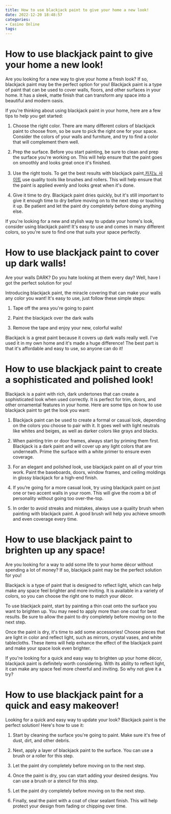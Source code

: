 ```yaml
---
title: How to use blackjack paint to give your home a new look!
date: 2022-12-20 18:48:57
categories:
- Casino Online
tags:
---
```



#  How to use blackjack paint to give your home a new look!

Are you looking for a new way to give your home a fresh look? If so, blackjack paint may be the perfect option for you! Blackjack paint is a type of paint that can be used to cover walls, floors, and other surfaces in your home. It has a sleek, matte finish that can transform any space into a beautiful and modern oasis.

If you're thinking about using blackjack paint in your home, here are a few tips to help you get started:

1. Choose the right color. There are many different colors of blackjack paint to choose from, so be sure to pick the right one for your space. Consider the colors of your walls and furniture, and try to find a color that will complement them well.

2. Prep the surface. Before you start painting, be sure to clean and prep the surface you're working on. This will help ensure that the paint goes on smoothly and looks great once it's finished.

3. Use the right tools. To get the best results with blackjack paint,[카지노 사이트](https://choegocasino.com/) use quality tools like brushes and rollers. This will help ensure that the paint is applied evenly and looks great when it's done.

4. Give it time to dry. Blackjack paint dries quickly, but it's still important to give it enough time to dry before moving on to the next step or touching it up. Be patient and let the paint dry completely before doing anything else.

If you're looking for a new and stylish way to update your home's look, consider using blackjack paint! It's easy to use and comes in many different colors, so you're sure to find one that suits your space perfectly.

#  How to use blackjack paint to cover up dark walls!

Are your walls DARK? Do you hate looking at them every day? Well, have I got the perfect solution for you!

Introducing blackjack paint, the miracle covering that can make your walls any color you want! It's easy to use, just follow these simple steps:

1. Tape off the area you're going to paint

2. Paint the blackjack over the dark walls

3. Remove the tape and enjoy your new, colorful walls!

Blackjack is a great paint because it covers up dark walls really well. I've used it in my own home and it's made a huge difference! The best part is that it's affordable and easy to use, so anyone can do it!

#  How to use blackjack paint to create a sophisticated and polished look!

Blackjack is a paint with rich, dark undertones that can create a sophisticated look when used correctly. It is perfect for trim, doors, and other ornamental features in your home. Here are some tips on how to use blackjack paint to get the look you want:

1. Blackjack paint can be used to create a formal or casual look, depending on the colors you choose to pair with it. It goes well with light neutrals like whites and beiges, as well as darker colors like grays and blacks.

2. When painting trim or door frames, always start by priming them first. Blackjack is a dark paint and will cover up any light colors that are underneath. Prime the surface with a white primer to ensure even coverage.

3. For an elegant and polished look, use blackjack paint on all of your trim work. Paint the baseboards, doors, window frames, and ceiling moldings in glossy blackjack for a high-end finish.

4. If you’re going for a more casual look, try using blackjack paint on just one or two accent walls in your room. This will give the room a bit of personality without going too over-the-top.

5. In order to avoid streaks and mistakes, always use a quality brush when painting with blackjack paint. A good brush will help you achieve smooth and even coverage every time.

#  How to use blackjack paint to brighten up any space!

Are you looking for a way to add some life to your home décor without spending a lot of money? If so, blackjack paint may be the perfect solution for you!

Blackjack is a type of paint that is designed to reflect light, which can help make any space feel brighter and more inviting. It is available in a variety of colors, so you can choose the right one to match your décor.

To use blackjack paint, start by painting a thin coat onto the surface you want to brighten up. You may need to apply more than one coat for best results. Be sure to allow the paint to dry completely before moving on to the next step.

Once the paint is dry, it's time to add some accessories! Choose pieces that are light in color and reflect light, such as mirrors, crystal vases, and white tablecloths. These items will help enhance the effect of the blackjack paint and make your space look even brighter.

If you're looking for a quick and easy way to brighten up your home décor, blackjack paint is definitely worth considering. With its ability to reflect light, it can make any space feel more cheerful and inviting. So why not give it a try?

#  How to use blackjack paint for a quick and easy makeover!

Looking for a quick and easy way to update your look? Blackjack paint is the perfect solution! Here's how to use it:

1. Start by cleaning the surface you're going to paint. Make sure it's free of dust, dirt, and other debris.

2. Next, apply a layer of blackjack paint to the surface. You can use a brush or a roller for this step.

3. Let the paint dry completely before moving on to the next step.

4. Once the paint is dry, you can start adding your desired designs. You can use a brush or a stencil for this step.

5. Let the paint dry completely before moving on to the next step.

6. Finally, seal the paint with a coat of clear sealant finish. This will help protect your design from fading or chipping over time.